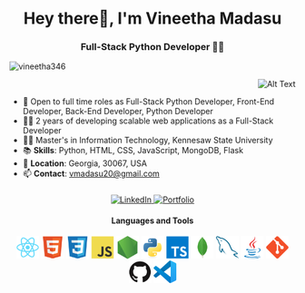 <h1 align="center">
  Hey there👋, I'm Vineetha Madasu
</h1>
<h3 align="center"> Full-Stack Python Developer 👩‍💻</h3>
<p align="left">
    <img src="https://komarev.com/ghpvc/?username=vineetha346&label=Profile%20views&color=0e75b6&style=flat" alt="vineetha346" />
<p align="right" class="fade-in">
  <img src="https://github.com/vineetha346/Vineetha-Madasu/blob/main/Full%20Stack%20Developer.gif" alt="Alt Text" width= "400">
</p>


- 🤝 Open to full time roles as Full-Stack Python Developer, Front-End Developer, Back-End Developer, Python Developer
- 👩‍💻 2 years of developing scalable web applications as a Full-Stack Developer
- 👩‍🎓 Master's in Information Technology, Kennesaw State University
- 📚 **Skills**: Python, HTML, CSS, JavaScript, MongoDB, Flask
- 📍 **Location**: Georgia, 30067, USA
- 📫 **Contact**: [vmadasu20@gmail.com](mailto:vmadasu20@gmail.com)

<h3 align="center"></h3>
<p align="center">
    <a href="https://www.linkedin.com/in/vineetha-madasu" target="_blank">
        <img src="https://img.shields.io/badge/LinkedIn-0A66C2?style=for-the-badge&logo=linkedin&logoColor=white" alt="LinkedIn">
    </a>
    <a href="https://vineethamadasu.github.io/My-Portfolio-Project/" target="_blank">
        <img src="https://img.shields.io/badge/Portfolio-000000?style=for-the-badge&logo=about-dot-me&logoColor=white" alt="Portfolio">
    </a>
</p>

<h4 align="center">Languages and Tools</h4>
<p align="center">
  <img src="https://raw.githubusercontent.com/devicons/devicon/master/icons/react/react-original.svg" alt="React" width="40" height="40" />
  <img src="https://raw.githubusercontent.com/devicons/devicon/master/icons/html5/html5-original.svg" alt="HTML5" width="40" height="40" />
  <img src="https://raw.githubusercontent.com/devicons/devicon/master/icons/css3/css3-original.svg" alt="CSS3" width="40" height="40" />
  <img src="https://raw.githubusercontent.com/devicons/devicon/master/icons/javascript/javascript-original.svg" alt="JavaScript" width="40" height="40" />
  <img src="https://raw.githubusercontent.com/devicons/devicon/master/icons/nodejs/nodejs-original.svg" alt="Node.js" width="40" height="40" />
  <img src="https://raw.githubusercontent.com/devicons/devicon/master/icons/python/python-original.svg" alt="Python" width="40" height="40" />
  <img src="https://raw.githubusercontent.com/devicons/devicon/master/icons/typescript/typescript-original.svg" alt="TypeScript" width="40" height="40" />
  <img src="https://raw.githubusercontent.com/devicons/devicon/master/icons/mongodb/mongodb-original.svg" alt="MongoDB" width="40" height="40" />
  <img src="https://raw.githubusercontent.com/devicons/devicon/master/icons/mysql/mysql-original.svg" alt="MySQL" width="40" height="40" />
  <img src="https://raw.githubusercontent.com/devicons/devicon/master/icons/java/java-original.svg" alt="Java" width="40" height="40" />
  <img src="https://raw.githubusercontent.com/devicons/devicon/master/icons/git/git-original.svg" alt="Git" width="40" height="40" />
  <img src="https://raw.githubusercontent.com/devicons/devicon/master/icons/github/github-original.svg" alt="GitHub" width="40" height="40" />
  <img src="https://raw.githubusercontent.com/devicons/devicon/master/icons/vscode/vscode-original.svg" alt="VS Code" width="40" height="40" />
</p>



